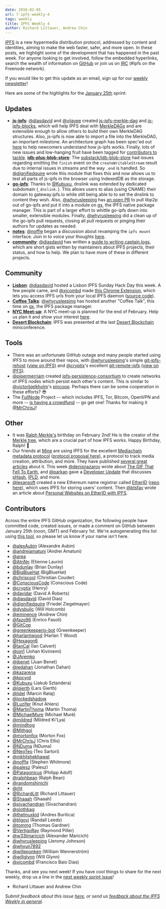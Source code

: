 ```yaml
---
date: 2016-02-05
url: 7-ipfs-weekly-4
tags: weekly
title: IPFS Weekly 4
author: Richard Littauer, Andrew Chin
---
```


[IPFS](//ipfs.io/) is a new hypermedia distribution protocol, addressed by content and identities, aiming to make the web faster, safer, and more open. In these posts, we highlight some of the development that has happened in the past week. For anyone looking to get involved, follow the embedded hyperlinks, search the wealth of information on [GitHub](//github.com/ipfs) or join us on [IRC](//webchat.freenode.net/?channels=ipfs) (#ipfs on the Freenode network).

If you would like to get this update as an email, sign up for our [weekly newsletter](//tinyletter.com/ipfsweekly)!

Here are some of the highlights for the [January 25th](//github.com/ipfs/pm/issues/84) sprint:

## Updates

* [**js-ipfs**](//github.com/ipfs/js-ipfs): [@diasdavid](//github.com/diasdavid) and [@vijayee](//github.com/vijayee) created [js-ipfs-merkle-dag](//github.com/vijayee/js-ipfs-merkle-dag) and [js-ipfs-blocks](//github.com/ipfs/js-ipfs-blocks), which will help IPFS deal with [MerkleDAGs](https://github.com/ipfs/specs) and are extensible enough to allow others to build their own MerkleDAG structures. Also, js-ipfs is now able to import a file into the MerkleDAG, an important milestone. An architecture graph has been spec'ed out [here](https://github.com/ipfs/js-ipfs#ipfs-core-implementation-architecture) to help newcomers understand how js-ipfs works. Finally, lots of new issues and low-hanging fruit have been tagged for [contributors to tackle](//github.com/ipfs/js-ipfs/issues).
[**idb-plus-blob-store**](https://github.com/dignifiedquire/idb-plus-blob-store): The [substack/idb-blob-store](https://github.com/substack/idb-blob-store) had issues regarding emitting the `finish` event on the `createWritableStream` result due to internal issues in streams and the way `.end` is handled. So [@dignifiedquire](//github.com/dignifiedquire) wrote this module that fixes this and now allows us to test all parts of js-ipfs in the browser using IndexedDB as the storage.
* [**go-ipfs**](//github.com/ipfs/go-ipfs): Thanks to [@Kubuxu](//github.com/Kubuxu), dnslink was extended by dedicated subdomain (`_dnslink.`). This allows users to alias (using CNAME) their domain to gateway.ipfs.io while still being able to to set the dnslink to content they wish. Also, [@whyrusleeping](//github.com/whyrusleeping) has [an open PR](https://github.com/ipfs/go-ipfs/pull/2256) to pull libp2p out of go-ipfs and put it into a module on [gx](https://github.com/whyrusleeping/gx), the IPFS native package manager. This is part of a larger effort to whittle go-ipfs down into smaller, extensible modules. Finally, [@whyrusleeping](//github.com/whyrusleeping) did a clean up of the go-ipfs pull requests, closing all pull requests or pinging their authors for updates as needed.
* [**notes**](//github.com/ipfs/notes): [@noffle](//github.com/noffle) began a discussion about revamping the `ipfs mount` interface. Join in to voice your thoughts [here](//github.com/ipfs/notes/issues/105).
* [**community**](//github.com/ipfs/community): [@diasdavid](//github.com/diasdavid) has written a [guide to writing captain.logs](https://github.com/ipfs/community/blob/master/captain.log.md), which are short gists written by maintainers about IPFS projects, their status, and how to help. We plan to have more of these in different projects.

## Community

* [**Lisbon**](//github.com/ipfs/community/issues/103): [@diasdavid](//github.com/diasdavid) hosted a Lisbon IPFS Sunday Hack Day this week. A few people came, and [@xicombd](//github.com/xicombd) made [this Chrome Extension](https://chrome.google.com/webstore/detail/ipfs-station/kckhgoigikkadogfdiojcblegfhdnjei/related), which lets you access IPFS urls from your local IPFS daemon ([source code](https://github.com/xicombd/ipfs-chrome-station)).
* [**Coffee Talks**](https://www.youtube.com/watch?v=dL9siwm03H4): [@whyrusleeping](//github.com/whyrusleeping) has hosted another "Coffee Talk", this time on [gx](https://github.com/whyrusleeping/gx), the IPFS package manager.
* [**NYC Meet-up**](//github.com/ipfs/community/issues/102): A NYC meet-up is planned for the end of February. Help us plan it and show your interest [here](https://github.com/ipfs/community/issues/102).
* [**Desert Blockchain**](https://twitter.com/DesertBlockHack/status/693520940504784896): IPFS was presented at the last [Desert Blockchain](https://twitter.com/DesertBlockHack) miniconference.

## Tools

- There was an unfortunate GitHub outage and many people started using IPFS to move around their repos, with [@whyrusleeping](//github.com/whyrusleeping)'s simple [git-ipfs-rehost](https://github.com/whyrusleeping/git-ipfs-rehost) [(view on IPFS)](http://gateway.ipfs.io/ipfs/QmNxF69vkC53ZBgXKHXBRbDWk2ELJeP5ohbPXtdYRRUgmN/git-ipfs-rehost) and [@cryptix](//github.com/cryptix)'s excellent [git-remote-ipfs](https://github.com/cryptix/git-remote-ipfs) [(view on IPFS)](http://gateway.ipfs.io/ipfs/QmbUruSDckF2HqjEBhq3tbtmHjCRAseCFDSDqbWSWE7CoV/git-remote-ipfs).
- [@pipermerriam](//github.com/pipermerriam) created [ipfs-persistence-consortium](https://github.com/pipermerriam/ipfs-persistence-consortium) to create networks of IPFS nodes which persist each other's content. This is similar to [@victorbjelkholm](//github.com/victorbjelkholm)'s [pincoop](https://github.com/victorbjelkholm/pincoop). Perhaps there can be some cooperation in these efforts? 😎
- The [FullNode](https://github.com/MrChrisJ/fullnode) Project -- which includes IPFS, Tor, Bitcoin, OpenVPN and more -- [is having a crowdfund](https://www.startjoin.com/protip2) -- go get one! Thanks for making it [@MrChrisJ](//github.com/MrChrisJ)!

## Other

- It was [Ralph Merkle's](https://en.wikipedia.org/wiki/Ralph_Merkle) birthday on February 2nd! He is the creator of the [Merkle tree](https://en.wikipedia.org/wiki/Merkle_tree), which are a crucial part of how IPFS works. Happy Birthday, Ralph! 🎂
- Our friends at [Mine](http://mine.nyc) are using IPFS for the excellent [Mediachain metadata protocol](https://medium.com/mine-labs/introducing-mediachain-a696f8fd2035) ([protocol proposal here](https://medium.com/mine-labs/mediachain-483f49cbe37a#.h6wrzm3ze)), a protocol to track media creation, attribution, and more. They have published [several great articles](https://medium.com/mine-labs?source=logo-lo_8f8cb62ab817-6838e0c89092) about it. This week [@denisnazarov](//github.com/denisnazarov) wrote about [The GIF That Fell To Earth](https://medium.com/mine-labs/the-gif-that-fell-to-earth-eae706c72f1f#.s0c7x59he), and [@parkan](//github.com/parkan) gave a [Developer Update](https://medium.com/mine-labs/mediachain-developer-update-i-911c9e7a4524#.zc984cqen) that discusses [pHash](http://www.phash.org/), [IPLD](https://github.com/ipfs/specs/blob/ipld-spec/merkledag/ipld.md), and more.
- [@lexansoft](//github.com/lexansoft) created a new Ethereum name registrar called [EtherID](http://etherid.org) ([repo here](https://github.com/lexansoft/etherid.org)), which uses IPFS for storing users' content. Then [@btsfav](https://twitter.com/btsfav) wrote an article about [Personal Websites on EtherID with IPFS](http://favs.pw/time-for-some-interplanetary-etheral-magic/).

## Contributors

Across the entire IPFS GitHub organization, the following people have committed code, created issues, or made a comment on GitHub between January 25th (noon, GMT) and February 1st. We're autogenerating this list using [this tool](//github.com/ipfs/weekly/blob/master/tools/get_commits.py), so please let us know if your name isn't here.

- [@alexAubin](//github.com/alexAubin) (Alexandre Aubin)
- [@andreiamatuni](//github.com/andreiamatuni) (Andrei Amatuni)
- [@area](//github.com/area)
- [@AtnNn](//github.com/AtnNn) (Etienne Laurin)
- [@bdunlay](//github.com/bdunlay) (Brian Dunlay)
- [@BigBlueHat](//github.com/BigBlueHat) (BigBlueHat)
- [@chriscool](//github.com/chriscool) (Christian Couder)
- [@ConsciousCode](//github.com/ConsciousCode) (Conscious Code)
- [@cryptix](//github.com/cryptix) (Henry)
- [@davidar](//github.com/davidar) (David A Roberts)
- [@diasdavid](//github.com/diasdavid) (David Dias)
- [@dignifiedquire](//github.com/dignifiedquire) (Friedel Ziegelmayer)
- [@dysbulic](//github.com/dysbulic) (Will Holcomb)
- [@eminence](//github.com/eminence) (Andrew Chin)
- [@fazo96](//github.com/fazo96) (Enrico Fasoli)
- [@GitCop](//github.com/GitCop)
- [@greenkeeperio-bot](//github.com/greenkeeperio-bot) (Greenkeeper)
- [@harlantwood](//github.com/harlantwood) (Harlan T Wood)
- [@Hexagon6](//github.com/Hexagon6)
- [@IanCal](//github.com/IanCal) (Ian Calvert)
- [@ion1](//github.com/ion1) (Johan Kiviniemi)
- [@JAremko](//github.com/JAremko)
- [@jbenet](//github.com/jbenet) (Juan Benet)
- [@jedahan](//github.com/jedahan) (Jonathan Dahan)
- [@kazarena](//github.com/kazarena)
- [@kpcyrd](//github.com/kpcyrd)
- [@Kubuxu](//github.com/Kubuxu) (Jakub Sztandera)
- [@lgierth](//github.com/lgierth) (Lars Gierth)
- [@lidel](//github.com/lidel) (Marcin Rataj)
- [@lockedshadow](//github.com/lockedshadow)
- [@Luzifer](//github.com/Luzifer) (Knut Ahlers)
- [@MartinThoma](//github.com/MartinThoma) (Martin Thoma)
- [@MichaelMure](//github.com/MichaelMure) (Michael Muré)
- [@mildred](//github.com/mildred) (Mildred Ki'Lya)
- [@mindhog](//github.com/mindhog)
- [@Mithgol](//github.com/Mithgol)
- [@mortonfox](//github.com/mortonfox) (Morton Fox)
- [@MrChrisJ](//github.com/MrChrisJ) (Chris Ellis)
- [@NDuma](//github.com/NDuma) (NDuma)
- [@NeoTeo](//github.com/NeoTeo) (Teo Sartori)
- [@nikhilshekhawat](//github.com/nikhilshekhawat)
- [@noffle](//github.com/noffle) (Stephen Whitmore)
- [@palesz](//github.com/palesz) (Palesz)
- [@Patagonicus](//github.com/Patagonicus) (Philipp Adolf)
- [@ralphbean](//github.com/ralphbean) (Ralph Bean)
- [@randomshinichi](//github.com/randomshinichi)
- [@rht](//github.com/rht)
- [@RichardLitt](//github.com/RichardLitt) (Richard Littauer)
- [@Shaaah](//github.com/Shaaah) (Shaaah)
- [@sivachandran](//github.com/sivachandran) (Sivachandran)
- [@slothbag](//github.com/slothbag)
- [@thelinuxkid](//github.com/thelinuxkid) (Andres Buritica)
- [@tilgovi](//github.com/tilgovi) (Randall Leeds)
- [@tommg](//github.com/tomgg) (Thomas Gardner)
- [@VertigoRay](//github.com/VertigoRay) (Raymond Piller)
- [@w33tmaricich](//github.com/w33tmaricich) (Alexander Maricich)
- [@whyrusleeping](//github.com/whyrusleeping) (Jeromy Johnson)
- [@whyun7892](//github.com/whyun7892)
- [@willeponken](//github.com/willeponken) (William Wennerström)
- [@willglynn](//github.com/willglynn) (Will Glynn)
- [@xicombd](//github.com/xicombd) (Francisco Baio Dias)

Thanks, and see you next week!  If you have cool things to share for the next weekly, drop us a line in the [next weekly sprint issue](//github.com/ipfs/pm/issues/88)!

- Richard Littauer and Andrew Chin

_Submit feedback about this issue [here](https://github.com/ipfs/weekly/pull/16), or send us [feedback about the IPFS Weekly in general](//github.com/ipfs/weekly/issues/7)._
